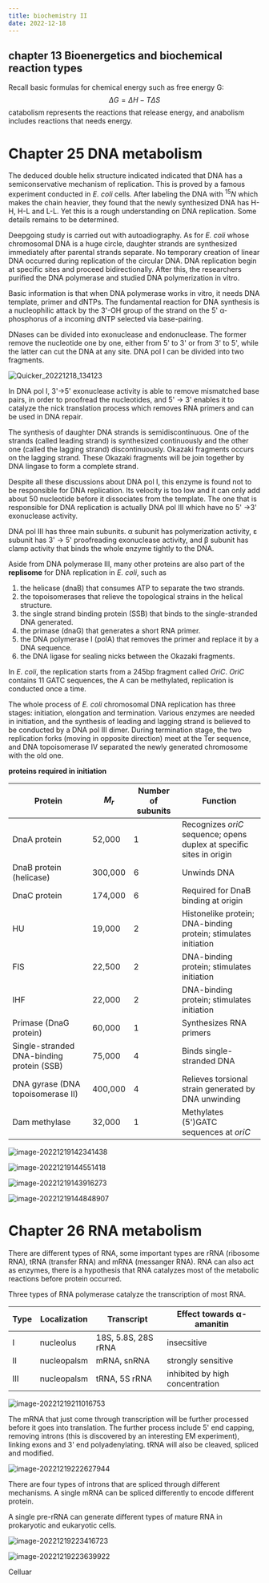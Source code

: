```yaml
---
title: biochemistry II
date: 2022-12-18
---
```


## chapter 13 Bioenergetics and biochemical reaction types

Recall basic formulas for chemical energy such as free energy G:
$$
ΔG = ΔH-TΔS
$$
catabolism represents the reactions that release energy, and anabolism includes reactions that needs energy.

# Chapter 25 DNA metabolism

The deduced double helix structure indicated indicated that DNA has a semiconservative mechanism of replication. This is proved by a famous experiment conducted in *E. coli* cells. After labeling the DNA with $^{15}N$ which makes the chain heavier, they found that the newly synthesized DNA has H-H, H-L and L-L. Yet this is a rough understanding on DNA replication. Some details remains to be determined.

Deepgoing study is carried out with autoadiography. As for *E. coli* whose chromosomal DNA is a huge circle, daughter strands are synthesized immediately after parental strands separate. No temporary creation of linear DNA occurred during replication of the circular DNA. DNA replication begin at specific sites and proceed bidirectionally. After this, the researchers purified the DNA polymerase and studied DNA polymerization in vitro.

Basic information is that when DNA polymerase works in vitro, it needs DNA template, primer and dNTPs. The fundamental reaction for DNA synthesis is a nucleophilic attack by the 3'-OH group of the strand on the 5' α-phosphorus of a incoming dNTP selected via base-pairing. 

DNases can be divided into exonuclease and endonuclease. The former remove the nucleotide one by one, either from 5' to 3' or from 3' to 5', while the latter can cut the DNA at any site. DNA pol I can be divided into two fragments.

![Quicker_20221218_134123](https://s2.loli.net/2022/12/19/ZvoWNmAeaptjED9.png)

In DNA pol I, 3'->5' exonuclease activity is able to remove mismatched base pairs, in order to proofread the nucleotides, and 5' -> 3' enables it to catalyze the nick translation process which removes RNA primers and can be used in DNA repair.

The synthesis of daughter DNA strands is semidiscontinuous. One of the strands  (called leading strand) is synthesized continuously and the other one (called the lagging strand) discontinuously. Okazaki fragments occurs on the lagging strand. These Okazaki fragments will be join together by DNA lingase to form a complete strand. 

Despite all these discussions about DNA pol I, this enzyme is found not to be responsible for DNA replication. Its velocity is too low and it can only add about 50 nucleotide before it dissociates from the template. The one that is responsible for DNA replication is actually DNA pol III which have no 5' ->3' exonuclease activity. 

DNA pol III has three main subunits. α subunit has polymerization activity, ε subunit has 3' -> 5' proofreading exonuclease activity, and β subunit has clamp activity that binds the whole enzyme tightly to the DNA.

Aside from DNA polymerase III, many other proteins are also part of the **replisome** for DNA replication in *E. coli*, such as

1. the helicase (dnaB) that consumes ATP to separate the two strands.
2. the topoisomerases that relieve the topological strains in the helical structure.
3. the single strand binding protein (SSB) that binds to the single-stranded DNA generated.
4. the primase (dnaG) that generates a short RNA primer.
5. the DNA polymerase I (polA) that removes the primer and replace it by a DNA sequence.
6. the DNA ligase for sealing nicks between the Okazaki fragments.

In *E. coli*, the replication starts from a 245bp fragment called *OriC*. *OriC* contains 11 GATC sequences, the A can be methylated, replication is conducted once a time. 

The whole process of *E. coli* chromosomal DNA replication has three stages: initiation, elongation and termination. Various enzymes are needed in initiation, and the synthesis of leading and lagging strand is believed to be conducted by a  DNA pol III dimer. During termination stage, the two replication forks (moving in opposite direction) meet at the Ter sequence, and DNA topoisomerase IV separated the newly generated chromosome with the old one.

**proteins required in initiation**  

| **Protein**                                | $M_r$   | **Number of subunits** | **Function**                                                 |
| ------------------------------------------ | ------- | ---------------------- | ------------------------------------------------------------ |
| DnaA protein                               | 52,000  | 1                      | Recognizes *oriC*  sequence;  opens duplex at specific sites in origin |
| DnaB protein (helicase)                    | 300,000 | 6                      | Unwinds DNA                                                  |
| DnaC protein                               | 174,000 | 6                      | Required for DnaB binding at  origin                         |
| HU                                         | 19,000  | 2                      | Histonelike protein; DNA-binding  protein; stimulates initiation |
| FIS                                        | 22,500  | 2                      | DNA-binding protein; stimulates  initiation                  |
| IHF                                        | 22,000  | 2                      | DNA-binding protein; stimulates  initiation                  |
| Primase (DnaG protein)                     | 60,000  | 1                      | Synthesizes RNA primers                                      |
| Single-stranded DNA-binding  protein (SSB) | 75,000  | 4                      | Binds single-stranded DNA                                    |
| DNA gyrase (DNA topoisomerase II)          | 400,000 | 4                      | Relieves torsional strain  generated by DNA unwinding        |
| Dam methylase                              | 32,000  | 1                      | Methylates (5')GATC sequences at *oriC*                      |

![image-20221219142341438](https://s2.loli.net/2022/12/19/UjMOaDk3CsE6otl.png)

![image-20221219144551418](https://s2.loli.net/2022/12/19/1BqwhevaYSORLm6.png)

![image-20221219143916273](https://s2.loli.net/2022/12/19/WeyQ4p8bLFElmjU.png)

![image-20221219144848907](https://s2.loli.net/2022/12/19/rMugWiYRdI58oqf.png)

# Chapter 26 RNA metabolism

There are different types of RNA, some important types are rRNA (ribosome RNA), tRNA (transfer RNA) and mRNA (messanger RNA). RNA can also act as enzymes, there is a hypothesis that RNA catalyzes most of the metabolic reactions before protein occurred. 

Three types of RNA polymerase catalyze the transcription of most RNA.

| Type | Localization | Transcript          | Effect towards α-amanitin       |
| ---- | ------------ | ------------------- | ------------------------------- |
| I    | nucleolus    | 18S, 5.8S, 28S rRNA | insecsitive                     |
| II   | nucleopalsm  | mRNA, snRNA         | strongly sensitive              |
| III  | nucleopalsm  | tRNA, 5S rRNA       | inhibited by high concentration |

![image-20221219211016753](https://s2.loli.net/2022/12/19/Z39zkA4pWcSsTgR.png)

The mRNA that just come through transcription will be  further processed before it goes into translation. The further process include 5' end capping, removing introns (this is discovered by an interesting EM experiment), linking exons and 3' end polyadenylating. tRNA will also be cleaved, spliced and modified.

![image-20221219222627944](https://s2.loli.net/2022/12/19/79lTUaRpiqDAsd6.png)

There are four types of introns that are spliced through different mechanisms. A single mRNA can be spliced differently to encode different protein.

A single pre-rRNA can generate different types of mature RNA in prokaryotic and eukaryotic cells.

![image-20221219223416723](https://s2.loli.net/2022/12/19/OZ9Bos5r7nQIWRf.png)

![image-20221219223639922](https://s2.loli.net/2022/12/19/CPq1IneEglGdSL4.png)

Celluar 

